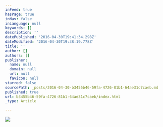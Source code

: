 ```yaml
---
inFeed: true
hasPage: true
inNav: false
inLanguage: null
keywords: []
description: ''
datePublished: '2016-04-30T19:41:34.298Z'
dateModified: '2016-04-30T19:38:19.778Z'
title: ''
author: []
authors: []
publisher:
  name: null
  domain: null
  url: null
  favicon: null
starred: false
sourcePath: _posts/2016-04-30-b3455b46-59fa-4726-81b1-64ae31c7caeb.md
published: true
url: b3455b46-59fa-4726-81b1-64ae31c7caeb/index.html
_type: Article

---
```

![](https://the-grid-user-content.s3-us-west-2.amazonaws.com/b32741af-d900-46b5-87b0-cd8935ccad78.png)